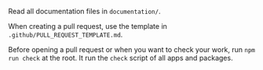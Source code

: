 Read all documentation files in `documentation/`.

When creating a pull request, use the template in `.github/PULL_REQUEST_TEMPLATE.md`.

Before opening a pull request or when you want to check your work, run `npm run check` at the root. It run the `check` script of all apps and packages.
